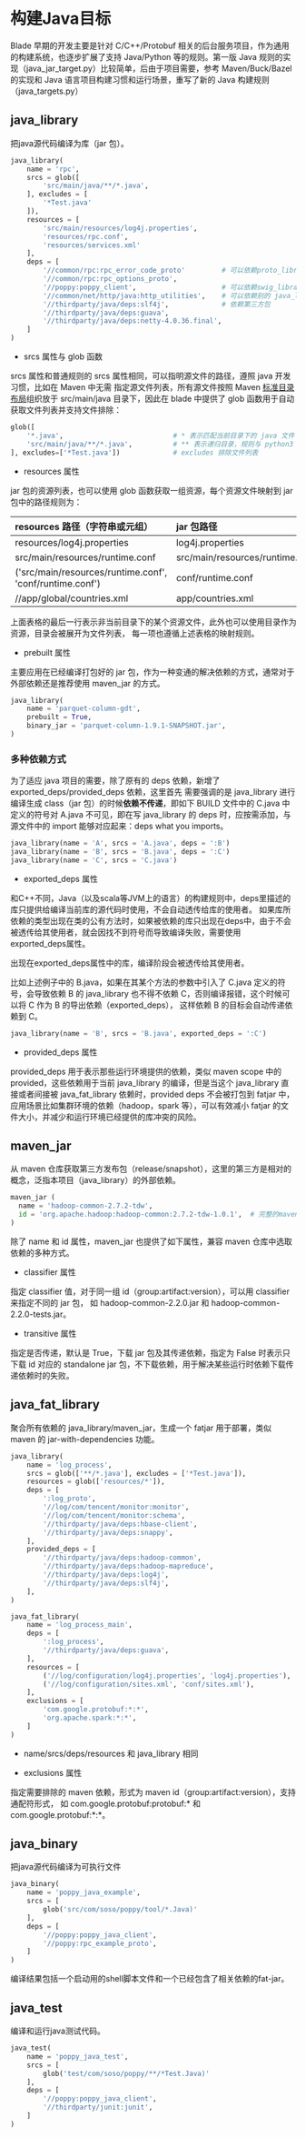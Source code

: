 # 构建Java目标

Blade 早期的开发主要是针对 C/C++/Protobuf 相关的后台服务项目，作为通用的构建系统，也逐步扩展了支持
Java/Python 等的规则。第一版 Java 规则的实现（java_jar_target.py）比较简单，后由于项目需要，参考
Maven/Buck/Bazel 的实现和 Java 语言项目构建习惯和运行场景，重写了新的 Java 构建规则（java_targets.py）

## java_library

把java源代码编译为库（jar 包）。
```python
java_library(
    name = 'rpc',
    srcs = glob([
        'src/main/java/**/*.java',
    ], excludes = [
        '*Test.java'
    ]),
    resources = [
        'src/main/resources/log4j.properties',
        'resources/rpc.conf',
        'resources/services.xml'
    ],
    deps = [
        '//common/rpc:rpc_error_code_proto'         # 可以依赖proto_library生成的java文件一起编译打包
        '//common/rpc:rpc_options_proto',
        '//poppy:poppy_client',                     # 可以依赖swig_library生成的java文件一起编译打包
        '//common/net/http/java:http_utilities',    # 可以依赖别的 java_library 目标
        '//thirdparty/java/deps:slf4j',             # 依赖第三方包
        '//thirdparty/java/deps:guava',
        '//thirdparty/java/deps:netty-4.0.36.final',
    ]
)
```

- srcs 属性与 glob 函数

srcs 属性和普通规则的 srcs 属性相同，可以指明源文件的路径，遵照 java 开发习惯，比如在 Maven 中无需
指定源文件列表，所有源文件按照 Maven [标准目录布局](https://maven.apache.org/guides/introduction/introduction-to-the-standard-directory-layout.html)组织放于 src/main/java 目录下，因此在 blade 中提供了 glob
函数用于自动获取文件列表并支持文件排除：

```python
glob([
    '*.java',                           # * 表示匹配当前目录下的 java 文件
    'src/main/java/**/*.java',          # ** 表示递归目录，规则与 python3 中的 pathlib 相同
], excludes=['*Test.java'])             # excludes 排除文件列表
```

- resources 属性

jar 包的资源列表，也可以使用 glob 函数获取一组资源，每个资源文件映射到 jar 包中的路径规则为：

resources 路径（字符串或元组）|jar 包路径
:----|:----
resources/log4j.properties|log4j.properties
src/main/resources/runtime.conf|src/main/resources/runtime.conf
('src/main/resources/runtime.conf', 'conf/runtime.conf')|conf/runtime.conf
//app/global/countries.xml|app/countries.xml

上面表格的最后一行表示非当前目录下的某个资源文件，此外也可以使用目录作为资源，目录会被展开为文件列表，
每一项也遵循上述表格的映射规则。

- prebuilt 属性

主要应用在已经编译打包好的 jar 包，作为一种变通的解决依赖的方式，通常对于外部依赖还是推荐使用 maven_jar 的方式。

```python
java_library(
    name = 'parquet-column-gdt',
    prebuilt = True,
    binary_jar = 'parquet-column-1.9.1-SNAPSHOT.jar',
)
```

### 多种依赖方式

为了适应 java 项目的需要，除了原有的 deps 依赖，新增了 exported_deps/provided_deps 依赖，这里首先
需要强调的是 java_library 进行编译生成 class（jar 包）的时候**依赖不传递**，即如下 BUILD 文件中的
C.java 中定义的符号对 A.java 不可见，即在写 java_library 的 deps 时，应按需添加，与源文件中的
import 能够对应起来：deps what you imports。

```python
java_library(name = 'A', srcs = 'A.java', deps = ':B')
java_library(name = 'B', srcs = 'B.java', deps = ':C')
java_library(name = 'C', srcs = 'C.java')
```

- exported_deps 属性

和C++不同，Java（以及scala等JVM上的语言）的构建规则中，deps里描述的库只提供给编译当前库的源代码时使用，不会自动透传给库的使用者。
如果库所依赖的类型出现在类的公有方法时，如果被依赖的库只出现在deps中，由于不会被透传给其使用者，就会因找不到符号而导致编译失败，需要使用exported_deps属性。

出现在exported_deps属性中的库，编译阶段会被透传给其使用者。

比如上述例子中的 B.java，如果在其某个方法的参数中引入了 C.java 定义的符号，会导致依赖 B 的
java_library 也不得不依赖 C，否则编译报错，这个时候可以将 C 作为 B 的导出依赖（exported_deps），
这样依赖 B 的目标会自动传递依赖到 C。

```python
java_library(name = 'B', srcs = 'B.java', exported_deps = ':C')
```

- provided_deps 属性

provided_deps 用于表示那些运行环境提供的依赖，类似 maven scope 中的 provided，这些依赖用于当前
java_library 的编译，但是当这个 java_library 直接或者间接被 java_fat_library 依赖时，provided deps
不会被打包到 fatjar 中，应用场景比如集群环境的依赖（hadoop，spark 等），可以有效减小 fatjar 的文件大小，并减少和运行环境已经提供的库冲突的风险。

## maven_jar

从 maven 仓库获取第三方发布包（release/snapshot），这里的第三方是相对的概念，泛指本项目（java_library）的外部依赖。

```python
maven_jar (
  name = 'hadoop-common-2.7.2-tdw',
  id = 'org.apache.hadoop:hadoop-common:2.7.2-tdw-1.0.1',  # 完整的maven artifact id
)
```

除了 name 和 id 属性，maven_jar 也提供了如下属性，兼容 maven 仓库中选取依赖的多种方式。

- classifier 属性

指定 classifier 值，对于同一组 id（group:artifact:version），可以用 classifier 来指定不同的 jar 包，
如 hadoop-common-2.2.0.jar 和 hadoop-common-2.2.0-tests.jar。

- transitive 属性

指定是否传递，默认是 True，下载 jar 包及其传递依赖，指定为 False 时表示只下载 id 对应的 standalone
jar 包，不下载依赖，用于解决某些运行时依赖下载传递依赖时的失败。

## java_fat_library

聚合所有依赖的 java_library/maven_jar，生成一个 fatjar 用于部署，类似 maven 的 jar-with-dependencies 功能。

```python
java_library(
    name = 'log_process',
    srcs = glob(['**/*.java'], excludes = ['*Test.java']),
    resources = glob(['resources/*']),
    deps = [
        ':log_proto',
        '//log/com/tencent/monitor:monitor',
        '//log/com/tencent/monitor:schema',
        '//thirdparty/java/deps:hbase-client',
        '//thirdparty/java/deps:snappy',
    ],
    provided_deps = [
        '//thirdparty/java/deps:hadoop-common',
        '//thirdparty/java/deps:hadoop-mapreduce',
        '//thirdparty/java/deps:log4j',
        '//thirdparty/java/deps:slf4j',
    ],
)

java_fat_library(
    name = 'log_process_main',
    deps = [
        ':log_process',
        '//thirdparty/java/deps:guava',
    ],
    resources = [
        ('//log/configuration/log4j.properties', 'log4j.properties'),
        ('//log/configuration/sites.xml', 'conf/sites.xml'),
    ],
    exclusions = [
        'com.google.protobuf:*:*',
        'org.apache.spark:*:*',
    ]
)

```

- name/srcs/deps/resources 和 java_library 相同

- exclusions 属性

指定需要排除的 maven 依赖，形式为 maven id（group:artifact:version），支持通配符形式，
如 com.google.protobuf:protobuf:\* 和 com.google.protobuf:\*:\*。

## java_binary
把java源代码编译为可执行文件

```python
java_binary(
    name = 'poppy_java_example',
    srcs = [
        glob('src/com/soso/poppy/tool/*.Java)'
    ],
    deps = [
        '//poppy:poppy_java_client',
        '//poppy:rpc_example_proto',
    ]
)
```
编译结果包括一个启动用的shell脚本文件和一个已经包含了相关依赖的fat-jar。

## java_test
编译和运行java测试代码。
```python
java_test(
    name = 'poppy_java_test',
    srcs = [
        glob('test/com/soso/poppy/**/*Test.Java)'
    ],
    deps = [
        '//poppy:poppy_java_client',
        '//thirdparty/junit:junit',
    ]
)
```
